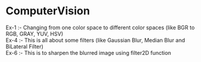 # ComputerVision

Ex-1 :- Changing from one color space to different color spaces (like BGR to RGB, GRAY, YUV, HSV)<br>
Ex-4 :- This is all about some filters (like Gaussian Blur, Median Blur and BiLateral Filter)<br>
Ex-6 :- This is to sharpen the blurred image using filter2D function
